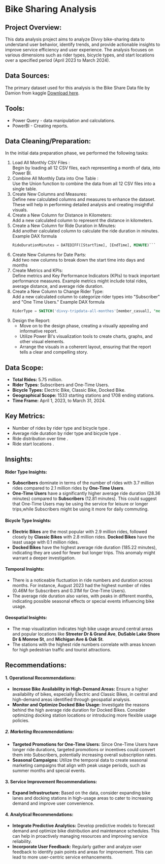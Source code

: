 # Bike Sharing Analysis

## Project Overview:

This data analysis project aims to analyze Divvy bike-sharing data to understand user behavior, identify trends, and provide actionable insights to improve service efficiency and user experience. The analysis focuses on various dimensions such as rider types, bicycle types, and start locations over a specified period (April 2023 to March 2024).

## Data Sources:

The primary dataset used for this analysis is the Bike Share Data file by Damion from kaggle [Download here](https://www.kaggle.com/datasets/derescio/bike-share-data).

## Tools:
- Power Query - data manipulation and calculations.
- PowerBI - Creating reports.

## Data Cleaning/Preparation:
In the initial data preparation phase, we performed the following tasks:
1. Load All Monthly CSV Files :                                                                                        
   Begin by loading all 12 CSV files, each representing a month of data, into Power BI.
2. Combine All Monthly Data into One Table :                             
   Use the Union function to combine the data from all 12 CSV files into a single table.
3. Create New Columns and Measures:          
   Define new calculated columns and measures to enhance the dataset. These will help in performing detailed analysis and creating insightful visuals.
4. Create a New Column for Distance in Kilometers:       
   Add a new calculated column to represent the distance in kilometers.
5. Create a New Column for Ride Duration in Minutes:        
   Add another calculated column to calculate the ride duration in minutes. Example DAX formula
   ```sql
   RideDurationMinutes = DATEDIFF([StartTime], [EndTime], MINUTE)```
6. Create New Columns for Date Parts:     
   Add two new columns to break down the start time into days and months
7. Create Metrics and KPIs:  
   Define metrics and Key Performance Indicators (KPIs) to track important performance measures. Example metrics might include total rides, average distance, and average ride duration.
8. Create a New Column to Change Rider Type:   
   Add a new calculated column to categorize rider types into "Subscriber" and "One Time Users." Example DAX formula
   ```sql
   RiderType = SWITCH('divvy-tripdata-all-monthes'[member_casual], "member", "Subscriber", "casual", "One Time Users","unknown") ```
9. Design the Report:
    - Move on to the design phase, creating a visually appealing and informative report.
    - Utilize Power BI's visualization tools to create charts, graphs, and other visual elements.
    - Arrange the visuals in a coherent layout, ensuring that the report tells a clear and compelling story.

## Data Scope:
  - **Total Rides:** 5.75 million.
  - **Rider Types:** Subscribers and One-Time Users.
  - **Bicycle Types:** Electric Bike, Classic Bike, Docked Bike.
  - **Geographical Scope:** 1533 starting stations and 1708 ending stations.
  - **Time Frame:** April 1, 2023, to March 31, 2024.

## Key Metrics:
  - Number of rides by rider type and bicycle type .
  - Average ride duration by rider type and bicycle type .
  - Ride distribution over time .
  - Ride start locations .

## Insights:
#### Rider Type Insights:
- **Subscribers** dominate in terms of the number of rides with 3.7 million rides compared to 2.1 million rides by **One-Time Users**.
- **One-Time Users** have a significantly higher average ride duration (28.36 minutes) compared to **Subscribers** (12.81 minutes). This could suggest that One-Time Users may be using the service for leisure or longer trips,while Subscribers might be using it more for daily commuting.
#### Bicycle Type Insights:
- **Electric Bikes** are the most popular with 2.9 million rides, followed closely by **Classic Bikes** with 2.8 million rides. **Docked Bikes** have the least usage with 0.1 million rides.
- **Docked Bikes** have the highest average ride duration (185.22 minutes), indicating they are used for fewer but longer trips. This anomaly might warrant a deeper investigation.
#### Temporal Insights:
- There is a noticeable fluctuation in ride numbers and duration across months. For instance, August 2023 had the highest number of rides (0.46M for Subscribers and 0.31M for One-Time Users).
- The average ride duration also varies, with peaks in different months, indicating possible seasonal effects or special events influencing bike usage.
#### Geospatial Insights:
- The map visualization indicates high bike usage around central areas and popular locations like **Streeter Dr & Grand Ave**, **DuSable Lake Shore Dr & Monroe St**, and **Michigan Ave & Oak St**.
- The stations with the highest ride numbers correlate with areas known for high pedestrian traffic and tourist attractions.

## Recommendations:
#### 1. Operational Recommendations:
- **Increase Bike Availability in High-Demand Areas:** Ensure a higher availability of bikes, especially Electric and Classic Bikes, in central and high-demand areas identified through geospatial analysis.
- **Monitor and Optimize Docked Bike Usage:** Investigate the reasons behind the high average ride duration for Docked Bikes. Consider optimizing docking station locations or introducing more flexible usage policies.
##### 2. Marketing Recommendations:
- **Targeted Promotions for One-Time Users:** Since One-Time Users have longer ride durations, targeted promotions or incentives could convert them into Subscribers, potentially increasing overall subscription rates.
- **Seasonal Campaigns:** Utilize the temporal data to create seasonal marketing campaigns that align with peak usage periods, such as summer months and special events.
#### 3. Service Improvement Recommendations:
- **Expand Infrastructure:** Based on the data, consider expanding bike lanes and docking stations in high-usage areas to cater to increasing demand and improve user convenience.
#### 4. Analytical Recommendations:
- **Integrate Predictive Analytics:** Develop predictive models to forecast demand and optimize bike distribution and maintenance schedules. This can help in proactively managing resources and improving service reliability.
- **Incorporate User Feedback:** Regularly gather and analyze user feedback to identify pain points and areas for improvement. This can lead to more user-centric service enhancements.

